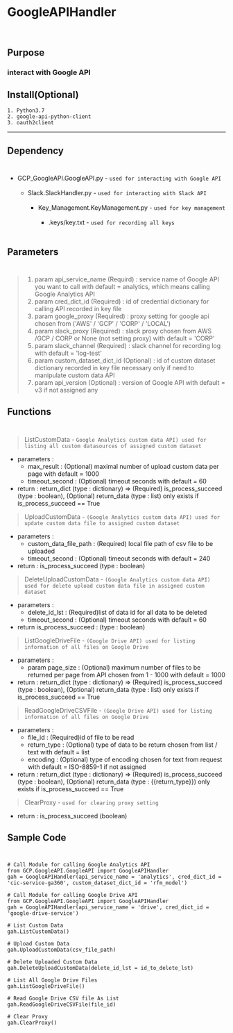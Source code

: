 # GoogleAPIHandler</br></br>

## Purpose
### interact with Google API

## Install(Optional)
```
1. Python3.7
2. google-api-python-client
3. oauth2client
```
***
## Dependency</br></br>      
- GCP_GoogleAPI.GoogleAPI.py - `used for interacting with Google API`</br></br>
    - Slack.SlackHandler.py - `used for interacting with Slack API`</br></br>     
        - Key_Management.KeyManagement.py - `used for key management`</br></br>     
            - .keys/key.txt - ```used for recording all keys```</br></br>

## Parameters</br></br>
>1. param api_service_name (Requird)        : service name of Google API you want to call with default = analytics, which means calling Google Analytics API
>2. param cred_dict_id (Required)           : id of credential dictionary for calling API recorded in key file
>3. param google_proxy (Required)           : proxy setting for google api chosen from ('AWS' / 'GCP' / 'CORP' / 'LOCAL')
>4. param slack_proxy (Required)            : slack proxy chosen from AWS /GCP / CORP or None (not setting proxy) with default = 'CORP'
>5. param slack_channel (Required)          : slack channel for recording log with default = 'log-test'
>6. param custom_dataset_dict_id (Optional) : id of custom dataset dictionary recorded in key file necessary only if need to manipulate custom data API
>7. param api_version (Optional)            : version of Google API with default = v3 if not assigned any

## Functions</br></br>

>ListCustomData - `Google Analytics custom data API) used for listing all custom datasources of assigned custom dataset`
- parameters :
    - max_result     : (Optional) maximal number of upload custom data per page with default = 1000
    - timeout_second : (Optional) timeout seconds with default = 60
- return : return_dict (type : dictionary) => (Required) is_process_succeed (type : boolean),  (Optional) return_data (type : list) only exists if is_process_succeed == True

>UploadCustomData - `(Google Analytics custom data API) used for update custom data file to assigned custom dataset`
- parameters :
    - custom_data_file_path : (Required) local file path of csv file to be uploaded
    - timeout_second        : (Optional) timeout seconds with default = 240
- return : is_process_succeed (type : boolean)

>DeleteUploadCustomData - `(Google Analytics custom data API) used for delete upload custom data file in assigned custom dataset`
- parameters :
    - delete_id_lst       : (Required)list of data id for all data to be deleted
    - timeout_second      : (Optional) timeout seconds with default = 60
- return is_process_succeed : (type : boolean)

>ListGoogleDriveFile - `(Google Drive API) used for listing information of all files on Google Drive`
- parameters :
    - param page_size      : (Optional) maximum number of files to be returned per page from API chosen from 1 - 1000 with default = 1000
- return : return_dict (type : dictionary) => (Required) is_process_succeed (type : boolean), (Optional) return_data (type : list) only exists if is_process_succeed == True
 
>ReadGoogleDriveCSVFile - `(Google Drive API) used for listing information of all files on Google Drive`
- parameters :
    - file_id        : (Required)id of file to be read
    - return_type    : (Optional) type of data to be return chosen from list / text with default = list
    - encoding       : (Optional) type of encoding chosen for text from request with default = ISO-8859-1 if not assigned
- return : return_dict (type : dictionary) => (Required) is_process_succeed (type : boolean), (Optional) return_data (type : {{return_type}}) only exists if is_process_succeed == True

>ClearProxy - `used for clearing proxy setting`
- return : is_process_succeed (boolean)

## Sample Code</br></br>
```
# Call Module for calling Google Analytics API
from GCP.GoogleAPI.GoogleAPI import GoogleAPIHandler
gah = GoogleAPIHandler(api_service_name = 'analytics', cred_dict_id = 'cic-service-ga360', custom_dataset_dict_id = 'rfm_model')

# Call Module for calling Google Drive API
from GCP.GoogleAPI.GoogleAPI import GoogleAPIHandler
gah = GoogleAPIHandler(api_service_name = 'drive', cred_dict_id = 'google-drive-service')

# List Custom Data
gah.ListCustomData()

# Upload Custom Data
gah.UploadCustomData(csv_file_path)

# Delete Uploaded Custom Data
gah.DeleteUploadCustomData(delete_id_lst = id_to_delete_lst)

# List All Google Drive Files
gah.ListGoogleDriveFile()

# Read Google Drive CSV file As List
gah.ReadGoogleDriveCSVFile(file_id)

# Clear Proxy
gah.ClearProxy()
```